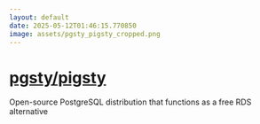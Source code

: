 ```yaml
---
layout: default
date: 2025-05-12T01:46:15.770850
image: assets/pgsty_pigsty_cropped.png
---
```


# [pgsty/pigsty](https://github.com/pgsty/pigsty)

Open-source PostgreSQL distribution that functions as a free RDS alternative
